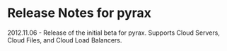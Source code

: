 # Release Notes for pyrax

2012.11.06 - Release of the initial beta for pyrax. Supports Cloud Servers, Cloud Files, and Cloud Load Balancers.
